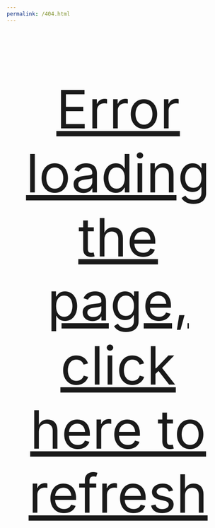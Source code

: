 ```yaml
---
permalink: /404.html
---
```


<p style="color:#f8b04b;text-align:center;font-size:3vh"><a href="https://mettacapital.in">Error loading the page, click here to refresh</a></p>
